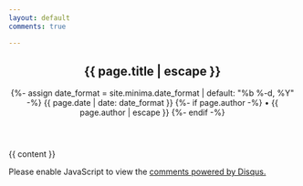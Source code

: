 ```yaml
---
layout: default
comments: true

---
```

<article class="post h-entry" itemscope itemtype="http://schema.org/BlogPosting">

  <header class="post-header">
    <h1 class="post-title p-name" itemprop="name headline">{{ page.title | escape }}</h1>
    <p class="post-meta">
      <time class="dt-published" datetime="{{ page.date | date_to_xmlschema }}" itemprop="datePublished">
        {%- assign date_format = site.minima.date_format | default: "%b %-d, %Y" -%}
        {{ page.date | date: date_format }}
      </time>
      {%- if page.author -%}
        • <span itemprop="author" itemscope itemtype="http://schema.org/Person"><span class="p-author h-card" itemprop="name">{{ page.author | escape }}</span></span>
      {%- endif -%}</p>
  </header>

  <div class="post-content e-content" itemprop="articleBody">
    {{ content }}
 
</article>
  </div>

  
 
  <div id="disqus_thread"></div>
<script>


/*
var disqus_config = function () {
this.page.url = PAGE_URL; // Replace PAGE_URL with your page's canonical URL variable
this.page.identifier = PAGE_IDENTIFIER; // Replace PAGE_IDENTIFIER with your page's unique identifier variable
};
*/
(function() { 
var d = document, s = d.createElement('script');
s.src = 'https://reslow.disqus.com/embed.js';
s.setAttribute('data-timestamp', +new Date());
(d.head || d.body).appendChild(s);
})();
</script>

<noscript>Please enable JavaScript to view the <a href="https://disqus.com/?ref_noscript">comments powered by Disqus.</a></noscript>

  <a class="u-url" href="{{ page.url | relative_url }}" hidden></a>
  
  <script id="dsq-count-scr" src="//reslow.disqus.com/count.js" async></script>
         

 